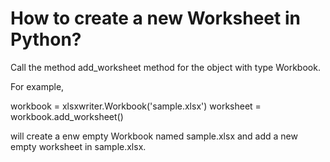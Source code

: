 # How to create a new Worksheet in Python?
Call the method add_worksheet method for the object with type Workbook.

For example,

workbook = xlsxwriter.Workbook('sample.xlsx')
worksheet = workbook.add_worksheet()

will create a enw empty Workbook named sample.xlsx 
and add a new empty worksheet in sample.xlsx.

